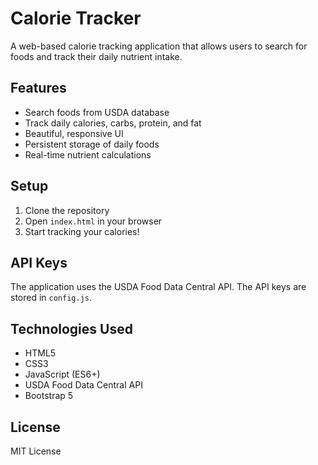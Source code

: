 # Calorie Tracker

A web-based calorie tracking application that allows users to search for foods and track their daily nutrient intake.

## Features

- Search foods from USDA database
- Track daily calories, carbs, protein, and fat
- Beautiful, responsive UI
- Persistent storage of daily foods
- Real-time nutrient calculations

## Setup

1. Clone the repository
2. Open `index.html` in your browser
3. Start tracking your calories!

## API Keys

The application uses the USDA Food Data Central API. The API keys are stored in `config.js`. 

## Technologies Used

- HTML5
- CSS3
- JavaScript (ES6+)
- USDA Food Data Central API
- Bootstrap 5

## License

MIT License
